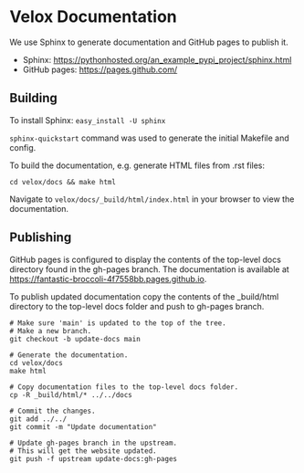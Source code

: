 # Velox Documentation

We use Sphinx to generate documentation and GitHub pages to publish it.
- Sphinx: https://pythonhosted.org/an_example_pypi_project/sphinx.html
- GitHub pages: https://pages.github.com/

## Building

To install Sphinx: `easy_install -U sphinx`

`sphinx-quickstart` command was used to generate the initial Makefile and config.

To build the documentation, e.g. generate HTML files from .rst files:

`cd velox/docs && make html`

Navigate to
`velox/docs/_build/html/index.html` in your browser to view the documentation.

## Publishing

GitHub pages is configured to display the contents of the top-level docs directory
found in the gh-pages branch. The documentation is available at
https://fantastic-broccoli-4f7558bb.pages.github.io.

To publish updated documentation copy the contents of the _build/html
directory to the top-level docs folder and push to gh-pages branch.

```
# Make sure 'main' is updated to the top of the tree.
# Make a new branch.
git checkout -b update-docs main

# Generate the documentation.
cd velox/docs
make html

# Copy documentation files to the top-level docs folder.
cp -R _build/html/* ../../docs

# Commit the changes.
git add ../../
git commit -m "Update documentation"

# Update gh-pages branch in the upstream.
# This will get the website updated.
git push -f upstream update-docs:gh-pages
```
